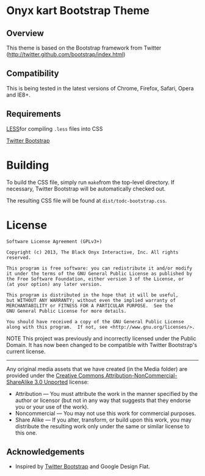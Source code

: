 Onyx kart Bootstrap Theme 
==========================

Overview
----------------------
This theme is based on the Bootstrap framework from Twitter (http://twitter.github.com/bootstrap/index.html) 

Compatibility
----------------------
This is being tested in the latest versions of Chrome, Firefox, Safari, Opera and IE8+.


Requirements
----------------------

[LESS](http://lesscss.org/)for compiling `.less` files into CSS

[Twitter Bootstrap](http://github.com/twitter/bootstrap)


Building
================

To build the CSS file, simply run `make`from the top-level directory. If necessary, Twitter Bootstrap will be automatically checked out.

The resulting CSS file will be found at `dist/todc-bootstrap.css`.

License
=========

	Software License Agreement (GPLv3+)
	
	Copyright (c) 2013, The Black Onyx Interactive, Inc. All rights reserved.
	
	This program is free software: you can redistribute it and/or modify
	it under the terms of the GNU General Public License as published by
	the Free Software Foundation, either version 3 of the License, or
	(at your option) any later version.
	
	This program is distributed in the hope that it will be useful,
	but WITHOUT ANY WARRANTY; without even the implied warranty of
	MERCHANTABILITY or FITNESS FOR A PARTICULAR PURPOSE.  See the
	GNU General Public License for more details.
	
	You should have received a copy of the GNU General Public License
	along with this program.  If not, see <http://www.gnu.org/licenses/>.


NOTE This project was previously and incorrectly licensed under the Public Domain. It has now been changed to be compatible with Twitter Bootstrap's current license.

----------------------------------------------------------------------------------

Any original media assets that we have created (in the Media folder) are provided under the [Creative Commons Attribution-NonCommercial-ShareAlike 3.0 Unported](http://creativecommons.org/licenses/by-nc-sa/3.0/) license:

* Attribution — You must attribute the work in the manner specified by the author or licensor (but not in any way that suggests that they endorse you or your use of the work).
* Noncommercial — You may not use this work for commercial purposes.
* Share Alike — If you alter, transform, or build upon this work, you may distribute the resulting work only under the same or similar license to this one.

Acknowledgements
---------------------

* Inspired by [Twitter Bootstrap](http://github.com/twitter/bootstrap) and Google Design Flat.



